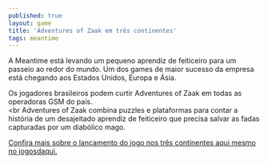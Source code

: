 ```yaml
---
published: true
layout: game
title: 'Adventures of Zaak em três continentes'
tags: meantime
---
```

A Meantime est&aacute; levando um pequeno aprendiz de feiticeiro para um passeio ao redor do mundo. Um dos games de maior sucesso da empresa est&aacute; chegando aos Estados Unidos, Europa e &Aacute;sia.

Os jogadores brasileiros podem curtir Adventures of Zaak em todas as operadoras GSM do pa&iacute;s.<br /><br Adventures of Zaak combina puzzles e plataformas para contar a hist&oacute;ria de um desajeitado aprendiz de feiticeiro que precisa salvar as fadas capturadas por um diab&oacute;lico mago.

<a href="{{ site.baseurl }}/2005/10/11/adventures-of-zaak-the-little-wiz/">Confira mais sobre o lan&ccedil;amento do jogo nos tr&ecirc;s continentes aqui mesmo no jogosdaqui.</a>
